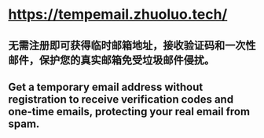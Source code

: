 
# https://tempemail.zhuoluo.tech/

## 无需注册即可获得临时邮箱地址，接收验证码和一次性邮件，保护您的真实邮箱免受垃圾邮件侵扰。

## Get a temporary email address without registration to receive verification codes and one-time emails, protecting your real email from spam.
